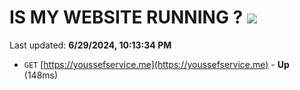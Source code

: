 # IS MY WEBSITE RUNNING ? [![](https://img.shields.io/static/v1?label=Sponsor&message=%E2%9D%A4&logo=GitHub&color=%23fe8e86)](https://github.com/sponsors/Youssef-Lehmam)

Last updated: **6/29/2024, 10:13:34 PM**

- `GET` [https://youssefservice.me](https://youssefservice.me) - **Up** (148ms)
